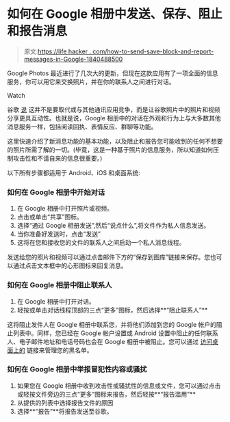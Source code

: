 # 如何在 Google 相册中发送、保存、阻止和报告消息

> 原文:[https://life hacker . com/how-to-send-save-block-and-report-messages-in-Google-1840488500](https://lifehacker.com/how-to-send-save-block-and-report-messages-in-google-1840488500)

Google Photos 最近进行了几次大的更新，但现在这款应用有了一项全面的信息服务，你可以用它来交换照片，并在你的联系人之间进行对话。

Watch

谷歌 [说](https://www.blog.google/products/photos/now-its-easier-to-share-everyday-moments-in-google-photos/) 这并不是要取代或与其他通讯应用竞争，而是让谷歌照片中的照片和视频分享更具互动性。也就是说，Google 相册中的对话在外观和行为上与大多数其他消息服务一样，包括阅读回执、表情反应、群聊等功能。

这里快速介绍了新消息功能的基本功能，以及阻止和报告您可能收到的任何不想要的照片所需了解的一切。(毕竟，这是一种基于照片的信息服务，所以知道如何压制攻击性和不请自来的信息很重要。)

以下所有步骤都适用于 Android、iOS 和桌面系统:

### 如何在 Google 相册中开始对话

1.  在 Google 相册中打开照片或视频。
2.  点击或单击“共享”图标。
3.  选择“通过 Google 相册发送”,然后“说点什么”,将文件作为私人信息发送。
4.  当你准备好发送时，点击“发送”
5.  这将在您和接收您的文件的联系人之间启动一个私人消息线程。

发送给您的照片和视频可以通过点击邮件下方的“保存到图库”链接来保存。您也可以通过点击文本框中的心形图标来回复消息。

### 如何在 Google 相册中阻止联系人

1.  在 Google 相册中打开对话。
2.  轻按或单击对话线程顶部的三点“更多”图标，然后选择**“阻止联系人”**

这将阻止发件人在 Google 相册中联系您，并将他们添加到您的 Google 帐户的阻止列表中。同样，您已经在 Google 帐户设置或 Android 设置中阻止的任何联系人、电子邮件地址和电话号码也会在 Google 相册中被阻止。您可以通过 [访问桌面上的](https://myaccount.google.com/blocklist) 链接来管理您的黑名单。

### 如何在 Google 相册中举报冒犯性内容或骚扰

1.  如果您在 Google 相册中收到攻击性或骚扰性的信息或文件，您可以通过点击或轻按文件旁边的三点“更多”图标来报告，然后轻按**“报告滥用”**
2.  从提供的列表中选择报告文件的原因
3.  选择**“报告”**将报告发送至谷歌。